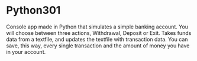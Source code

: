 # Python301
Console app made in Python that simulates a simple banking account. You will choose between three actions, Withdrawal, Deposit or Exit. Takes funds data from a textfile, and updates the textfile with transaction data. You can save, this way, every single transaction and the amount of money you have in your account.
